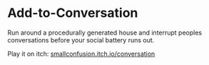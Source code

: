 # Add-to-Conversation

Run around a procedurally generated house and interrupt peoples conversations before your social battery runs out.

Play it on itch: [smallconfusion.itch.io/conversation](smallconfusion.itch.io/conversation)
